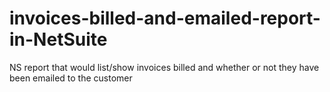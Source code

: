 # invoices-billed-and-emailed-report-in-NetSuite
NS report that would list/show invoices billed and whether or not they have been emailed to the customer
